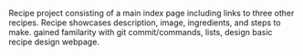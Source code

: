 Recipe project consisting of a main index page including links to three other recipes.
Recipe showcases description, image, ingredients, and steps to make. gained familarity with git commit/commands, lists, design basic recipe design webpage.